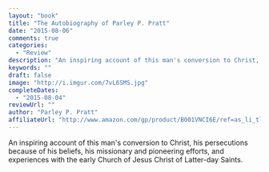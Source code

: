 ```yaml
---
layout: "book"
title: "The Autobiography of Parley P. Pratt"
date: "2015-08-06"
comments: true
categories:
  - "Review"
description: "An inspiring account of this man's conversion to Christ, his persecutions because of his beliefs, his missionary and pioneering efforts, and experienc"
keywords: ""
draft: false
image: "http://i.imgur.com/7vL6SMS.jpg"
completeDates:
  - "2015-08-04"
reviewUrl: ""
author: "Parley P. Pratt"
affiliateUrl: "http://www.amazon.com/gp/product/B001VNCI6E/ref=as_li_tl?ie=UTF8&camp=1789&creative=390957&creativeASIN=B001VNCI6E&linkCode=as2&tag=jaktre-20&linkId=AYPJRB7D5JIMAGX6"
---
```


An inspiring account of this man's conversion to Christ, his persecutions because of his beliefs, his missionary and pioneering efforts, and experiences with the early Church of Jesus Christ of Latter-day Saints.

